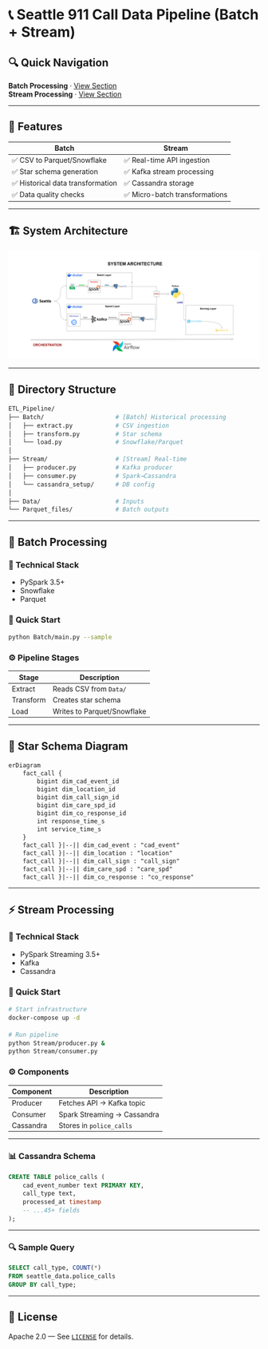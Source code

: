 # 📞 Seattle 911 Call Data Pipeline (Batch + Stream)

## 🔍 Quick Navigation
**Batch Processing** · [View Section](#batch-processing)  
**Stream Processing** · [View Section](#stream-processing)

---

## 🌟 Features

| Batch                              | Stream                           |
|------------------------------------|----------------------------------|
| ✅ CSV to Parquet/Snowflake        | ✅ Real-time API ingestion       |
| ✅ Star schema generation          | ✅ Kafka stream processing       |
| ✅ Historical data transformation  | ✅ Cassandra storage             |
| ✅ Data quality checks             | ✅ Micro-batch transformations   |

---

## 🏗️ System Architecture

![Pipeline Architecture](Images/System-Architecture.png)

---

## 📂 Directory Structure

```bash
ETL_Pipeline/
├── Batch/                    # [Batch] Historical processing
│   ├── extract.py            # CSV ingestion
│   ├── transform.py          # Star schema
│   └── load.py               # Snowflake/Parquet
│
├── Stream/                   # [Stream] Real-time
│   ├── producer.py           # Kafka producer
│   ├── consumer.py           # Spark→Cassandra
│   └── cassandra_setup/      # DB config
│
├── Data/                     # Inputs
└── Parquet_files/            # Batch outputs
```

---

## 🧊 Batch Processing

### 🔧 Technical Stack

- PySpark 3.5+
- Snowflake
- Parquet

### 🚀 Quick Start

```bash
python Batch/main.py --sample
```

### ⚙️ Pipeline Stages

| Stage     | Description                   |
|-----------|-------------------------------|
| Extract   | Reads CSV from `Data/`        |
| Transform | Creates star schema           |
| Load      | Writes to Parquet/Snowflake   |

---

## 🌟 Star Schema Diagram

```mermaid
erDiagram
    fact_call {
        bigint dim_cad_event_id
        bigint dim_location_id
        bigint dim_call_sign_id
        bigint dim_care_spd_id
        bigint dim_co_response_id
        int response_time_s
        int service_time_s
    }
    fact_call }|--|| dim_cad_event : "cad_event"
    fact_call }|--|| dim_location : "location"
    fact_call }|--|| dim_call_sign : "call_sign"
    fact_call }|--|| dim_care_spd : "care_spd"
    fact_call }|--|| dim_co_response : "co_response"
```

---

## ⚡ Stream Processing

### 🔧 Technical Stack

- PySpark Streaming 3.5+
- Kafka
- Cassandra

### 🚀 Quick Start

```bash
# Start infrastructure
docker-compose up -d

# Run pipeline
python Stream/producer.py &
python Stream/consumer.py
```

### ⚙️ Components

| Component | Description                  |
|-----------|------------------------------|
| Producer  | Fetches API → Kafka topic    |
| Consumer  | Spark Streaming → Cassandra  |
| Cassandra | Stores in `police_calls`     |

---

### 📊 Cassandra Schema

```sql
CREATE TABLE police_calls (
    cad_event_number text PRIMARY KEY,
    call_type text,
    processed_at timestamp
    -- ...45+ fields
);
```

---

### 🔍 Sample Query

```sql
SELECT call_type, COUNT(*) 
FROM seattle_data.police_calls 
GROUP BY call_type;
```

---

## 📝 License

Apache 2.0 — See [`LICENSE`](./LICENSE) for details.
